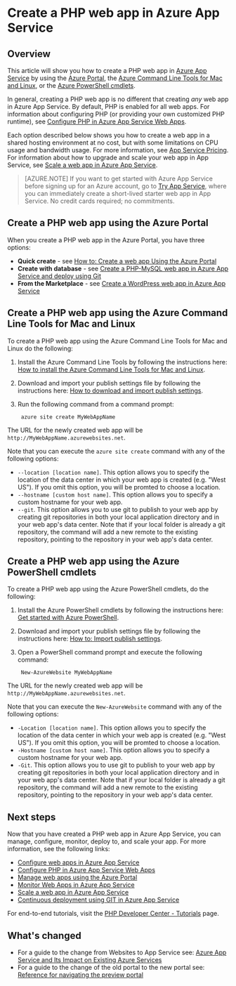 <properties 
	pageTitle="Create a PHP web app in Azure App Service" 
	description="Learn how to create a PHP web app in Azure App Service" 
	documentationCenter="php" 
	services="app-service\web" 
	editor="mollybos" 
	manager="wpickett" 
	authors="tfitzmac"/>

<tags 
	ms.service="app-service-web" 
	ms.workload="web" 
	ms.tgt_pltfrm="na" 
	ms.devlang="PHP" 
	ms.topic="article" 
	ms.date="03/24/2015" 
	ms.author="tomfitz"/>

# Create a PHP web app in Azure App Service

## Overview
This article will show you how to create a PHP web app in [Azure App Service] by using the [Azure Portal], the [Azure Command Line Tools for Mac and Linux][xplat-tools], or the [Azure PowerShell cmdlets][powershell-cmdlets].

In general, creating a PHP web app is no different that creating *any* web app in Azure App Service. By default, PHP is enabled for all web apps. For information about configuring PHP (or providing your own customized PHP runtime), see [Configure PHP in Azure App Service Web Apps].

Each option described below shows you how to create a web app in a shared hosting environment at no cost, but with some limitations on CPU usage and bandwidth usage. For more information, see [App Service Pricing]. For information about how to upgrade and scale your web app in App Service, see [Scale a web app in Azure App Service].

>[AZURE.NOTE] If you want to get started with Azure App Service before signing up for an Azure account, go to [Try App Service](http://go.microsoft.com/fwlink/?LinkId=523751), where you can immediately create a short-lived starter web app in App Service. No credit cards required; no commitments.

<a name="portal"></a>
## Create a PHP web app using the Azure Portal

When you create a PHP web app in the Azure Portal, you have three options: 

- **Quick create** - see [How to: Create a web app Using the Azure Portal](web-sites-create-deploy.md#createawebsiteportal)
- **Create with database** - see [Create a PHP-MySQL web app in Azure App Service and deploy using Git] 
- **From the Marketplace** - see [Create a WordPress web app in Azure App Service]

<a name="XplatTools"></a>
## Create a PHP web app using the Azure Command Line Tools for Mac and Linux

To create a PHP web app using the Azure Command Line Tools for Mac and Linux do the following:

1. Install the Azure Command Line Tools by following the instructions here: [How to install the Azure Command Line Tools for Mac and Linux](xplat-cli.md#install).

1. Download and import your publish settings file by following the instructions here: [How to download and import publish settings](xplat-cli.md#configure).

1. Run the following command from a command prompt:

		azure site create MyWebAppName

The URL for the newly created web app will be  `http://MyWebAppName.azurewebsites.net`.  
 
Note that you can execute the `azure site create` command with any of the following options:

* `--location [location name]`. This option allows you to specify the location of the data center in which your web app is created (e.g. "West US"). If you omit this option, you will be promted to choose a location.
* `--hostname [custom host name]`. This option allows you to specify a custom hostname for your web app.
* `--git`. This option allows you to use git to publish to your web app by creating git repositories in both your local application directory and in your web app's data center. Note that if your local folder is already a git repository, the command will add a new remote to the existing repository, pointing to the repository in your web app's data center.

<a name="PowerShell"></a>
## Create a PHP web app using the Azure PowerShell cmdlets

To create a PHP web app using the Azure PowerShell cmdlets, do the following:

1. Install the Azure PowerShell cmdlets by following the instructions here: [Get started with Azure PowerShell](/develop/php/how-to-guides/powershell-cmdlets/#GetStarted).

1. Download and import your publish settings file by following the instructions here: [How to: Import publish settings](/develop/php/how-to-guides/powershell-cmdlets/#ImportPubSettings).

1. Open a PowerShell command prompt and execute the following command:

		New-AzureWebsite MyWebAppName

The URL for the newly created web app will be  `http://MyWebAppName.azurewebsites.net`.  
 
Note that you can execute the `New-AzureWebsite` command with any of the following options:

* `-Location [location name]`. This option allows you to specify the location of the data center in which your web app is created (e.g. "West US"). If you omit this option, you will be promted to choose a location.
* `-Hostname [custom host name]`. This option allows you to specify a custom hostname for your web app.
* `-Git`. This option allows you to use git to publish to your web app by creating git repositories in both your local application directory and in your web app's data center. Note that if your local folder is already a git repository, the command will add a new remote to the existing repository, pointing to the repository in your web app's data center.

<a name="NextSteps"></a>
## Next steps

Now that you have created a PHP web app in Azure App Service, you can manage, configure, monitor, deploy to, and scale your app. For more information, see the following links:

* [Configure web apps in Azure App Service](web-sites-configure.md)
* [Configure PHP in Azure App Service Web Apps]
* [Manage web apps using the Azure Portal](web-sites-manage.md)
* [Monitor Web Apps in Azure App Service](web-sites-monitor.md)
* [Scale a web app in Azure App Service]
* [Continuous deployment using GIT in Azure App Service](web-sites-publish-source-control.md)

For end-to-end tutorials, visit the [PHP Developer Center - Tutorials](/develop/php/tutorials/) page.

## What's changed
* For a guide to the change from Websites to App Service see: [Azure App Service and Its Impact on Existing Azure Services](http://go.microsoft.com/fwlink/?LinkId=529714)
* For a guide to the change of the old portal to the new portal see: [Reference for navigating the preview portal](http://go.microsoft.com/fwlink/?LinkId=529715)

[Azure App Service]: http://go.microsoft.com/fwlink/?LinkId=529714
[Azure Portal]: http://go.microsoft.com/fwlink/?LinkId=529715
[xplat-tools]: xplat-cli.md
[powershell-cmdlets]: powershell-install-configure.md
[Configure PHP in Azure App Service Web Apps]: web-sites-php-configure.md
[Create a PHP-MySQL web app in Azure App Service and deploy using Git]: web-sites-php-mysql-deploy-use-git.md
[Create a WordPress web app in Azure App Service]: web-sites-php-web-site-gallery.md
[App Service Pricing]: /pricing/details/app-service/
[Scale a web app in Azure App Service]: web-sites-scale.md
